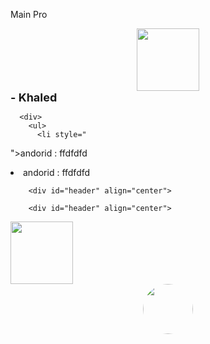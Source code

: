 Main Pro


<div id="header" align="center">
  <img src="https://media.giphy.com/media/M9gbBd9nbDrOTu1Mqx/giphy.gif" width="100"/>
</div>


<div class="box" style="
    width: 300px;
">
      <div class="head" style="
    display: flex;
    justify-content: space-between;
">

<div>
        <div style="
    font-weight: bold;
    font-size: 18px;
">- Khaled</div>
 
   

      <div>
        <ul>
          <li style="
">andorid : ffdfdfd</li>
          <li>andorid : ffdfdfd</li>
        </ul>
      </div>
    </div>

        <div id="header" align="center">

        <div id="header" align="center">
  <img src="https://media.giphy.com/media/M9gbBd9nbDrOTu1Mqx/giphy.gif" width="100"/>
</div></div>
    <img src="https://media.sproutsocial.com/uploads/2017/02/10x-featured-social-media-image-size.png" style="
    width: 80px;
    height: 80px;
    border-radius: 50%;
    margin: auto;
    display: flex;
    justify-content: center;">

  
</div>
</div>
